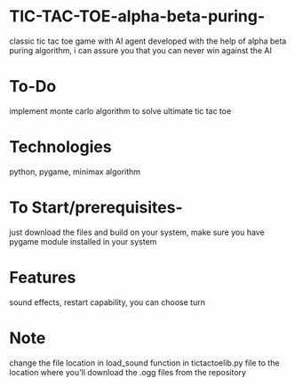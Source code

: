 # TIC-TAC-TOE-alpha-beta-puring-
classic tic tac toe game with AI agent developed with the help of alpha beta puring algorithm, i can assure you that you can never win against the AI

# To-Do
implement monte carlo algorithm to solve ultimate tic tac toe

# Technologies
python, pygame, minimax algorithm

# To Start/prerequisites-
just download the files and build on your system, make sure you have pygame module installed in your system

# Features
sound effects,
restart capability,
you can choose turn

# Note
change the file location in load_sound function in tictactoelib.py file to the location where you'll download the .ogg files from the repository
